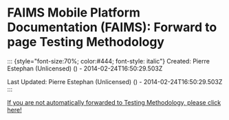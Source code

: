 FAIMS Mobile Platform Documentation (FAIMS): Forward to page Testing Methodology
================================================================================

::: {style="font-size:70%; color:#444; font-style: italic"}
Created: Pierre Estephan (Unlicensed) () - 2014-02-24T16:50:29.503Z

Last Updated: Pierre Estephan (Unlicensed) () - 2014-02-24T16:50:29.503Z
:::

[If you are not automatically forwarded to Testing Methodology, please
click here!](Testing%20Methodology.html)
